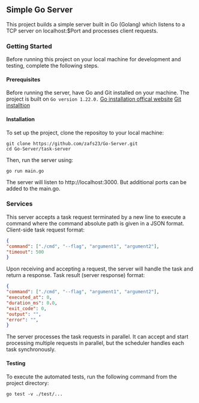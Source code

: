## Simple Go Server
This project builds a simple server built in Go (Golang) which listens to a TCP server on localhost:$Port  and processes client requests.

### Getting Started
Before running this project on your local machine for development and testing, complete the following steps. 

#### Prerequisites
Before running the server, have Go and Git installed on your machine.  The project is built on ```Go version 1.22.0.```
[Go installation offical website](https://go.dev/learn/)
[Git installtion](https://git-scm.com/book/en/v2/Getting-Started-Installing-Git)

#### Installation
To set up the project, clone the repositoy to your local machine:
```
git clone https://github.com/zafs23/Go-Server.git
cd Go-Server/task-server
```
Then, run the server using: 
```
go run main.go
```
The server will listen to http://localhost:3000. But additional ports can be added to the main.go. 

### Services
This server accepts a task request  terminated by a new line to execute a command where the command absolute path is given in a JSON format. 
Client-side task request format:
```json
{
"command": ["./cmd", "--flag", "argument1", "argument2"],
"timeout": 500
}
```
Upon receiving and accepting a request, the server will handle the task and return a response. 
Task result (server response) format: 
```json
{
"command": ["./cmd", "--flag", "argument1", "argument2"],
"executed_at": 0,
"duration_ms": 0.0,
"exit_code": 0,
"output": "",
"error": "",
}
```
The server processes the task requests in parallel. It can accept and start processing multiple requests in parallel, but the scheduler handles each task synchronously. 

#### Testing
To execute the automated tests, run the following command from the project directory:
```
go test -v ./test/...
```
